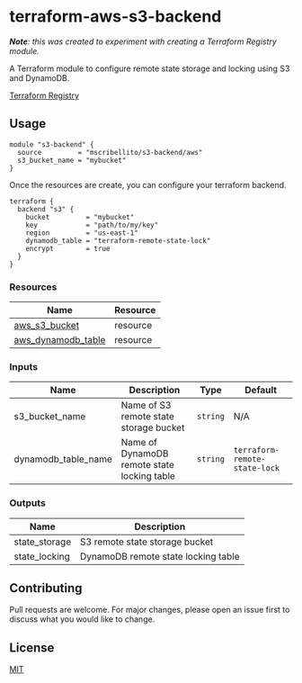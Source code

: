 # terraform-aws-s3-backend

***Note**: this was created to experiment with creating a Terraform Registry module.*

A Terraform module to configure remote state storage and locking using S3 and DynamoDB.

[Terraform Registry](https://registry.terraform.io/modules/mscribellito/s3-backend/aws/latest)

## Usage

```hcl
module "s3-backend" {
  source         = "mscribellito/s3-backend/aws"
  s3_bucket_name = "mybucket"
}
```

Once the resources are create, you can configure your terraform backend.

```hcl
terraform {
  backend "s3" {
    bucket         = "mybucket"
    key            = "path/to/my/key"
    region         = "us-east-1"
    dynamodb_table = "terraform-remote-state-lock"
    encrypt        = true
  }
}
```

### Resources

| Name | Resource |
| ---- | -------- |
| [aws_s3_bucket](https://registry.terraform.io/providers/hashicorp/aws/latest/docs/resources/s3_bucket) | resource |
| [aws_dynamodb_table](https://registry.terraform.io/providers/hashicorp/aws/latest/docs/resources/dynamodb_table) | resource |

### Inputs

| Name | Description | Type | Default |
| ---- | ----------- | ---- | ------- |
| s3_bucket_name | Name of S3 remote state storage bucket | `string` | N/A |
| dynamodb_table_name | Name of DynamoDB remote state locking table | `string` | `terraform-remote-state-lock` |

### Outputs

| Name | Description |
| ---- | ----------- |
| state_storage | S3 remote state storage bucket |
| state_locking | DynamoDB remote state locking table |

## Contributing
Pull requests are welcome. For major changes, please open an issue first to discuss what you would like to change.

## License
[MIT](https://choosealicense.com/licenses/mit/)

